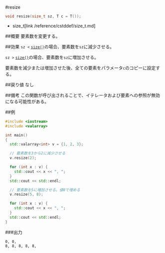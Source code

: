 #resize
```cpp
void resize(size_t sz, T c = T());
```
* size_t[link /reference/cstddef/size_t.md]

##概要
要素数を変更する。


##効果
`sz <` [`size()`](./size.md)の場合、要素数を`sz`に減少させる。

`sz >` [`size()`](./size.md)の場合、要素数を`sz`に増加させる。

要素数を減少または増加させた後、全ての要素をパラメータ`c`のコピーに設定する。


##戻り値
なし


##備考
この関数が呼び出されることで、イテレータおよび要素への参照が無効になる可能性がある。


##例
```cpp
#include <iostream>
#include <valarray>

int main()
{
  std::valarray<int> v = {1, 2, 3};

  // 要素数を3から2に減少させる
  v.resize(2);

  for (int x : v) {
    std::cout << x << ", ";
  }
  std::cout << std::endl;

  // 要素数を5に増加させる。値8で埋める
  v.resize(5, 8);

  for (int x : v) {
    std::cout << x << ", ";
  }
  std::cout << std::endl;
}
```


###出力
```
0, 0, 
8, 8, 8, 8, 8, 
```


